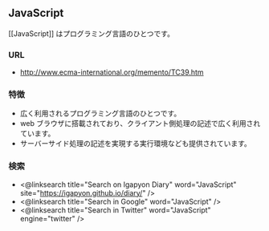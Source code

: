 ## JavaScript

[[JavaScript]] はプログラミング言語のひとつです。

### URL

* http://www.ecma-international.org/memento/TC39.htm

### 特徴

* 広く利用されるプログラミング言語のひとつです。
* web ブラウザに搭載されており、クライアント側処理の記述で広く利用されています。
* サーバーサイド処理の記述を実現する実行環境なども提供されています。

### 検索

* <@linksearch title="Search on Igapyon Diary" word="JavaScript" site="https://igapyon.github.io/diary/" />
* <@linksearch title="Search in Google" word="JavaScript" />
* <@linksearch title="Search in Twitter" word="JavaScript" engine="twitter" />


